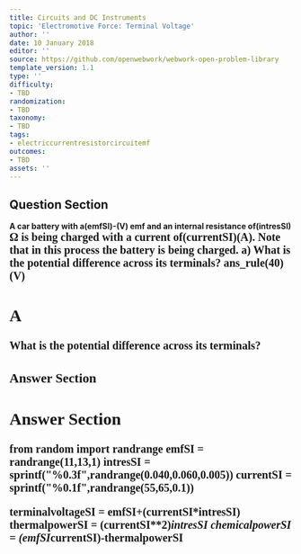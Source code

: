 ```yaml
---
title: Circuits and DC Instruments
topic: 'Electromotive Force: Terminal Voltage'
author: ''
date: 10 January 2018
editor: ''
source: https://github.com/openwebwork/webwork-open-problem-library
template_version: 1.1
type: ''
difficulty:
- TBD
randomization:
- TBD
taxonomy:
- TBD
tags:
- electriccurrentresistorcircuitemf
outcomes:
- TBD
assets: ''
---
```


## Question Section 

<b>
A car battery with a(emfSI)-(V) emf and an internal resistance of(intresSI) <span style="font-family: 'Times'; font-size: 20px";>&Omega;<span> is being charged with a current of(currentSI)(A). Note that in this process the battery is being charged.
a) What is the potential difference across its terminals?
ans_rule(40)(V)

## A
What is the potential difference across its terminals?
### Answer Section


## Answer Section

from random import randrange
emfSI = randrange(11,13,1)
intresSI = sprintf("%0.3f",randrange(0.040,0.060,0.005))
currentSI  = sprintf("%0.1f",randrange(55,65,0.1))

terminalvoltageSI = emfSI+(currentSI*intresSI)
thermalpowerSI = (currentSI**2)*intresSI
chemicalpowerSI = (emfSI*currentSI)-thermalpowerSI